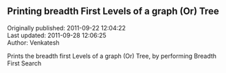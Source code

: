 ## Printing breadth First Levels of a graph (Or) Tree  
Originally published: 2011-09-22 12:04:22  
Last updated: 2011-09-28 12:06:25  
Author: Venkatesh   
  
Prints the breadth first Levels of a graph (Or) Tree, by performing Breadth First Search